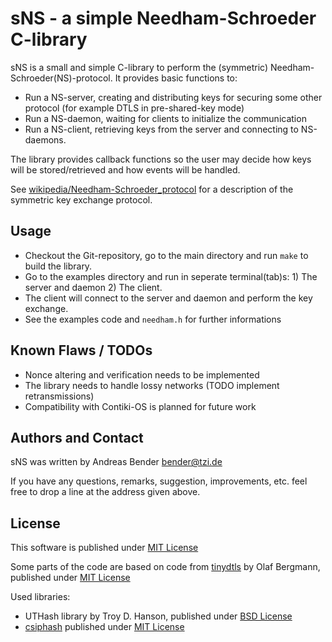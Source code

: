 # sNS - a simple Needham-Schroeder C-library

sNS is a small and simple C-library to perform the (symmetric) Needham-Schroeder(NS)-protocol. It provides basic functions to:

* Run a NS-server, creating and distributing keys for securing some other protocol (for example DTLS in pre-shared-key mode)
* Run a NS-daemon, waiting for clients to initialize the communication
* Run a NS-client, retrieving keys from the server and connecting to NS-daemons.

The library provides callback functions so the user may decide how keys will be stored/retrieved and how events will be handled.

See [wikipedia/Needham-Schroeder_protocol](http://en.wikipedia.org/wiki/Needham%E2%80%93Schroeder_protocol) for a description of the symmetric key exchange protocol.

## Usage

* Checkout the Git-repository, go to the main directory and run `make` to build the library.
* Go to the examples directory and run in seperate terminal(tab)s: 1) The server and daemon 2) The client.
* The client will connect to the server and daemon and perform the key exchange.
* See the examples code and `needham.h` for further informations

## Known Flaws / TODOs

* Nonce altering and verification needs to be implemented
* The library needs to handle lossy networks (TODO implement retransmissions)
* Compatibility with Contiki-OS is planned for future work

## Authors and Contact

sNS was written by Andreas Bender <bender@tzi.de>

If you have any questions, remarks, suggestion, improvements,
etc. feel free to drop a line at the address given above.

## License

This software is published under [MIT License](http://opensource.org/licenses/mit-license.php)

Some parts of the code are based on code from [tinydtls](http://tinydtls.sourceforge.net/) by Olaf Bergmann, published under [MIT License](http://opensource.org/licenses/mit-license.php)

Used libraries:

* UTHash library by Troy D. Hanson, published under [BSD License](http://troydhanson.github.io/uthash/license.html)
* [csiphash](https://github.com/majek/csiphash) published under [MIT License](http://opensource.org/licenses/mit-license.php)


